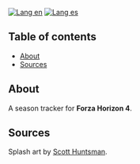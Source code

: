 [![Lang en](https://img.shields.io/badge/lang-en-blue?style=flat)](https://github.com/ian-ani/fh4-season-tracker/blob/main/README.md)
[![Lang es](https://img.shields.io/badge/lang-es-red?style=flat)](https://github.com/ian-ani/fh4-season-tracker/blob/main/README.es.md)

## Table of contents

- [About](#About)
- [Sources](#Sources)

## About

A season tracker for **Forza Horizon 4**.

## Sources

Splash art by [Scott Huntsman](https://scotthuntsman.artstation.com/projects/xzDz1r).
